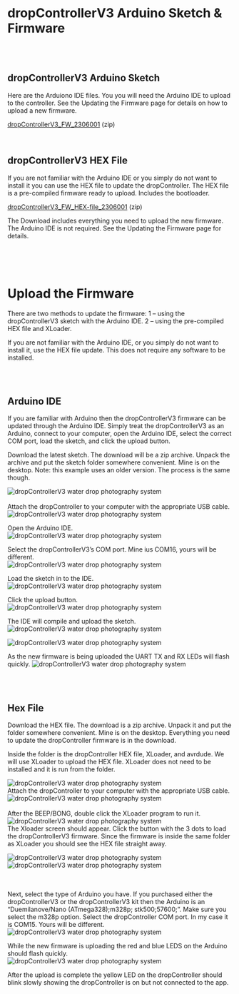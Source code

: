 # dropControllerV3 Arduino Sketch & Firmware

 <br>
 <br>
  
## dropControllerV3 Arduino Sketch
Here are the Arduiono IDE files. You you will need the Arduino IDE to upload to the controller.
See the Updating the Firmware page for details on how to upload a new firmware.

[dropControllerV3_FW_2306001](assets/dropControllerV3_FW_2306001.zip) (zip) <br>


 <br>
 
## dropControllerV3 HEX File

If you are not familiar with the Arduino IDE or you simply do not want to install it you can use the HEX file to update the dropController. 
The HEX file is a pre-compiled firmware ready to upload. Includes the bootloader.

[dropControllerV3_FW_HEX-file_2306001](assets/dropControllerV3_FW_2306001_HEX-file_includes_bootloader.zip) (zip)

The Download includes everything you need to upload the new firmware. The Arduino IDE is not required. See the Updating the Firmware page for details. <br>


<br>
<br>
<br>

# Upload the Firmware

There are two methods to update the firmware:
1 – using the dropControllerV3 sketch with the Arduino IDE.
2 – using the pre-compiled HEX file and XLoader.

If you are not familiar with the Arduino IDE, or you simply do not want to install it, use the HEX file update. This does not require any software to be installed.

<br>
<br>

## Arduino IDE

If you are familiar with Arduino then the dropControllerV3 firmware can be updated through the Arduino IDE. Simply treat the dropControllerV3 as an Arduino, connect to your computer, open the Arduino IDE, select the correct COM port, load the sketch, and click the upload button.

Download the latest sketch. The download will be a zip archive. Unpack the archive and put the sketch folder somewhere convenient. Mine is on the desktop.
Note: this example uses an older version. The process is the same though.

<img src="imgs/fw-upload/dropControllerV3_UpdateFirmware_ArduinoIDE_001.jpg" alt="dropControllerV3 water drop photography system"  >

<br>
<br>
Attach the dropController to your computer with the appropriate USB cable.<br>
<img src="imgs/fw-upload/dropControllerV3_UpdateFirmware_ArduinoIDE_002.jpg" alt="dropControllerV3 water drop photography system"  >


Open the Arduino IDE. <br>
<img src="imgs/fw-upload/dropControllerV3_UpdateFirmware_ArduinoIDE_003.jpg" alt="dropControllerV3 water drop photography system"  >


Select the dropControllerV3’s COM port. Mine ius COM16, yours will be different.<br>
<img src="imgs/fw-upload/dropControllerV3_UpdateFirmware_ArduinoIDE_004.jpg" alt="dropControllerV3 water drop photography system"  >


Load the sketch in to the IDE. <br>
<img src="imgs/fw-upload/dropControllerV3_UpdateFirmware_ArduinoIDE_005.jpg" alt="dropControllerV3 water drop photography system"  >


Click the upload button. <br>
<img src="imgs/fw-upload/dropControllerV3_UpdateFirmware_ArduinoIDE_006.jpg" alt="dropControllerV3 water drop photography system"  >

The IDE will compile and upload the sketch. <br>
<img src="imgs/fw-upload/dropControllerV3_UpdateFirmware_ArduinoIDE_007.jpg" alt="dropControllerV3 water drop photography system"  >

<img src="imgs/fw-upload/dropControllerV3_UpdateFirmware_ArduinoIDE_008.jpg" alt="dropControllerV3 water drop photography system"  >


As the new firmware is being uploaded the UART TX and RX LEDs will flash quickly.
<img src="imgs/fw-upload/dropControllerV3_UpdateFirmware_ArduinoIDE_009.jpg" alt="dropControllerV3 water drop photography system"  >


<br>
<br>









## Hex File

Download the HEX file. The download is a zip archive. Unpack it and put the folder somewhere convenient. Mine is on the desktop. Everything you need to update the dropController firmware is in the download.

Inside the folder is the dropController HEX file, XLoader, and avrdude. We will use XLoader to upload the HEX file. XLoader does not need to be installed and it is run from the folder. 

<img src="imgs/fw-upload/dropControllerV3_UploadHEX-file_001.jpg" alt="dropControllerV3 water drop photography system"  >

 <br>
Attach the dropController to your computer with the appropriate USB cable. <br>


<img src="imgs/fw-upload/dropControllerV3_UploadHEX-file_002.jpg" alt="dropControllerV3 water drop photography system"  >
<br>
<br>
After the BEEP/BONG, double click the XLoader program to run it. <br>

<img src="imgs/fw-upload/dropControllerV3_UploadHEX-file_003.jpg" alt="dropControllerV3 water drop photography system"  >

<br>
The Xloader screen should appear. Click the button with the 3 dots to load the dropControllerV3 firmware. Since the firmware is inside the same folder as XLoader you should see the HEX file straight away. <br>

<img src="imgs/fw-upload/dropControllerV3_UploadHEX-file_006.jpg" alt="dropControllerV3 water drop photography system"  > <br>
<img src="imgs/fw-upload/dropControllerV3_UploadHEX-file_007.jpg" alt="dropControllerV3 water drop photography system"  >

 <br>
  <br>
Next, select the type of Arduino you have. If you purchased either the dropControllerV3 or the dropControllerV3 kit then the Arduino is an “Duemilanove/Nano (ATmega328);m328p; stk500;57600;”. Make sure you select the m328p option.
Select the dropController COM port. In my case it is COM15. Yours will be different.

<br>
<img src="imgs/fw-upload/dropControllerV3_UploadHEX-file_008.jpg" alt="dropControllerV3 water drop photography system"  >
<br>

While the new firmware is uploading the red and blue LEDS on the Arduino should flash quickly.
<br>
<img src="imgs/fw-upload/dropControllerV3_UploadHEX-file_009.jpg" alt="dropControllerV3 water drop photography system"  >
<br>

After the upload is complete the yellow LED on the dropController should blink slowly showing the dropController is on but not connected to the app.

 
<br>
<br>
<br>
<br>
 
